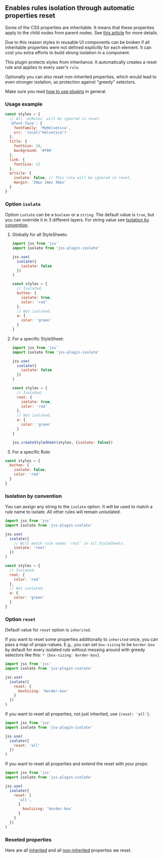 ## Enables rules isolation through automatic properties reset

Some of the CSS properties are inheritable. It means that these properties apply to the child nodes from parent nodes. See [this article](https://developer.mozilla.org/en-US/docs/Web/Guide/CSS/Getting_started/Cascading_and_inheritance) for more details.

Due to this reason styles in reusable UI components can be broken if all inheritable properties were not defined explicitly for each element. It can cost you extra efforts to build strong isolation in a component.

This plugin protects styles from inheritance. It automatically creates a reset rule and applies to every user's `rule`.

Optionally you can also reset non-inherited properties, which would lead to even stronger isolation, as protection against "greedy" selectors.

Make sure you read [how to use
plugins](https://github.com/cssinjs/jss/blob/master/docs/setup.md#setup-with-custom-plugins)
in general.

### Usage example

```javascript
const styles = {
  // All `atRules` will be ignored in reset.
  '@font-face': {
    fontFamily: 'MyHelvetica',
    src: 'local("Helvetica")'
  },
  title: {
    fontSize: 20,
    background: '#f00'
  },
  link: {
    fontSize: 12
  },
  article: {
    isolate: false, // This rule will be ignored in reset.
    margin: '20px 10px 30px'
  }
}
```

### Option `isolate`

Option `isolate` can be a `boolean` or a `string`.
The default value is `true`, but you can override it in 3 different layers.
For string value see [Isolation by convention](#isolation-by-convention).

1.  Globally for all StyleSheets:

    ```javascript
    import jss from 'jss'
    import isolate from 'jss-plugin-isolate'

    jss.use(
      isolate({
        isolate: false
      })
    )

    const styles = {
      // Isolated.
      button: {
        isolate: true,
        color: 'red'
      },
      // Not isolated.
      a: {
        color: 'green'
      }
    }
    ```

1.  For a specific StyleSheet:

    ```javascript
    import jss from 'jss'
    import isolate from 'jss-plugin-isolate'

    jss.use(
      isolate({
        isolate: false
      })
    )

    const styles = {
      // Isolated.
      root: {
        isolate: true,
        color: 'red'
      },
      // Not isolated.
      a: {
        color: 'green'
      }
    }

    jss.createStyleSheet(styles, {isolate: false})
    ```

1.  For a specific Rule:

```javascript
const styles = {
  button: {
    isolate: false,
    color: 'red'
  }
}
```

### Isolation by convention

You can assign any string to the `isolate` option. It will be used to match a rule name to isolate. All other rules will remain unisolated.

```javascript
import jss from 'jss'
import isolate from 'jss-plugin-isolate'

jss.use(
  isolate({
    // Will match rule names `root` in all StyleSheets.
    isolate: 'root'
  })
)

const styles = {
  // Isolated.
  root: {
    color: 'red'
  },
  // Not isolated.
  a: {
    color: 'green'
  }
}
```

### Option `reset`

Default value for `reset` option is `inherited`.

If you want to reset some properties additionally to `inherited` once, you can pass a map of props-values. E.g., you can set `box-sizing` to be `border-box` by default for every isolated rule without messing around with greedy selectors like this: `* {box-sizing: border-box}`.

```javascript
import jss from 'jss'
import isolate from 'jss-plugin-isolate'

jss.use(
  isolate({
    reset: {
      boxSizing: 'border-box'
    }
  })
)
```

If you want to reset all properties, not just inherited, use `{reset: 'all'}`.

```javascript
import jss from 'jss'
import isolate from 'jss-plugin-isolate'

jss.use(
  isolate({
    reset: 'all'
  })
)
```

If you want to reset all properties and extend the reset with your props:

```javascript
import jss from 'jss'
import isolate from 'jss-plugin-isolate'

jss.use(
  isolate({
    reset: [
      'all',
      {
        boxSizing: 'border-box'
      }
    ]
  })
)
```

### Reseted properties

Here are all [inherited](https://github.com/iamstarkov/css-initials/blob/master/inherited.js) and all [non-inherited](https://github.com/iamstarkov/css-initials/blob/master/all.js) properties we reset.
